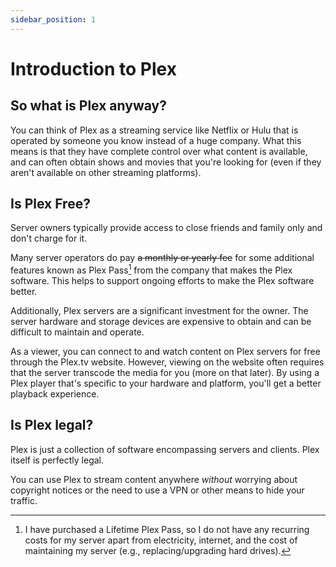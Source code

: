 ```yaml
---
sidebar_position: 1
---
```


# Introduction to Plex

## So what is Plex anyway?

You can think of Plex as a streaming service like Netflix or Hulu that is operated by someone you know instead of a huge company. What this means is that they have complete control over what content is available, and can often obtain shows and movies that you're looking for (even if they aren't available on other streaming platforms).

## Is Plex Free?

Server owners typically provide access to close friends and family only and don't charge for it.

Many server operators do pay ~~a monthly or yearly fee~~ for some additional features known as Plex Pass[^1] from the company that makes the Plex software. This helps to support ongoing efforts to make the Plex software better.

[^1]: I have purchased a Lifetime Plex Pass, so I do not have any recurring costs for my server apart from electricity, internet, and the cost of maintaining my server (e.g., replacing/upgrading hard drives).

Additionally, Plex servers are a significant investment for the owner. The server hardware and storage devices are expensive to obtain and can be difficult to maintain and operate.

As a viewer, you can connect to and watch content on Plex servers for free through the Plex.tv website. However, viewing on the website often requires that the server transcode the media for you (more on that later). By using a Plex player that's specific to your hardware and platform, you'll get a better playback experience.

## Is Plex legal?

Plex is just a collection of software encompassing servers and clients. Plex itself is perfectly legal.

You can use Plex to stream content anywhere *without* worrying about copyright notices or the need to use a VPN or other means to hide your traffic.
